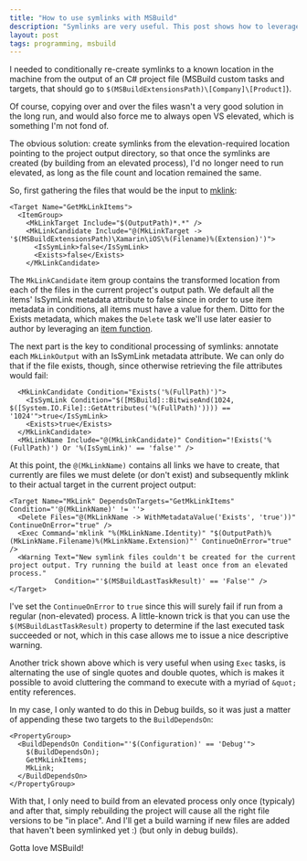 ```yaml
---
title: "How to use symlinks with MSBuild"
description: "Symlinks are very useful. This post shows how to leverage them for conditional processing using MSBuild item groups."
layout: post
tags: programming, msbuild
---
```

I needed to conditionally re-create symlinks to a known location in the machine from the output of an C# project file (MSBuild custom tasks and targets, that should go to `$(MSBuildExtensionsPath)\[Company]\[Product]`).

Of course, copying over and over the files wasn't a very good solution in the long run, and would also force me to always open VS elevated, which is something I'm not fond of. 

The obvious solution: create symlinks from the elevation-required location pointing to the project output directory, so that once the symlinks are created (by building from an elevated process), I'd no longer need to run elevated, as long as the file count and location remained the same.

So, first gathering the files that would be the input to [mklink](https://technet.microsoft.com/en-us/library/cc753194.aspx):

    <Target Name="GetMkLinkItems">
      <ItemGroup>
        <MkLinkTarget Include="$(OutputPath)*.*" />
        <MkLinkCandidate Include="@(MkLinkTarget -> '$(MSBuildExtensionsPath)\Xamarin\iOS\%(Filename)%(Extension)')">
          <IsSymLink>false</IsSymLink>
          <Exists>false</Exists>
        </MkLinkCandidate>

The `MkLinkCandidate` item group contains the transformed location from each of the files in the current project's output path. We default all the items' IsSymLink metadata attribute to false since in order to use item metadata in conditions, all items must have a value for them. Ditto for the Exists metadata, which makes the `Delete` task we'll use later easier to author by leveraging an [item function](https://msdn.microsoft.com/en-us/library/ee886422.aspx).

The next part is the key to conditional processing of symlinks: annotate each `MkLinkOutput` with an IsSymLink metadata attribute. We can only do that if the file exists, though, since otherwise retrieving the file attributes would fail:

      <MkLinkCandidate Condition="Exists('%(FullPath)')">
        <IsSymLink Condition="$([MSBuild]::BitwiseAnd(1024, $([System.IO.File]::GetAttributes('%(FullPath)')))) == '1024'">true</IsSymLink>
        <Exists>true</Exists>
      </MkLinkCandidate>
      <MkLinkName Include="@(MkLinkCandidate)" Condition="!Exists('%(FullPath)') Or '%(IsSymLink)' == 'false'" />
 
At this point, the `@(MkLinkName)` contains all links we have to create, that currently are files we must delete (or don't exist) and subsequently mklink to their actual target in the current project output:

    <Target Name="MkLink" DependsOnTargets="GetMkLinkItems" Condition="'@(MkLinkName)' != ''>
      <Delete Files="@(MkLinkName -> WithMetadataValue('Exists', 'true'))" ContinueOnError="true" />
      <Exec Command='mklink "%(MkLinkName.Identity)" "$(OutputPath)%(MkLinkName.Filename)%(MkLinkName.Extension)"' ContinueOnError="true" />
      <Warning Text="New symlink files couldn't be created for the current project output. Try running the build at least once from an elevated process."
               Condition="'$(MSBuildLastTaskResult)' == 'False'" />
    </Target>  

I've set the `ContinueOnError` to `true` since this will surely fail if run from a regular (non-elevated) process. A little-known trick is that you can use the `$(MSBuildLastTaskResult)` property to determine if the last executed task succeeded or not, which in this case allows me to issue a nice descriptive warning.

Another trick shown above which is very useful when using `Exec` tasks, is alternating the use of single quotes and double quotes, which is makes it possible to avoid cluttering the command to execute with a myriad of `&quot;` entity references.

In my case, I only wanted to do this in Debug builds, so it was just a matter of appending these two targets to the `BuildDependsOn`:

    <PropertyGroup>
      <BuildDependsOn Condition="'$(Configuration)' == 'Debug'">
        $(BuildDependsOn);
        GetMkLinkItems;
        MkLink;
      </BuildDependsOn>
    </PropertyGroup>

With that, I only need to build from an elevated process only once (typicaly) and after that, simply rebuilding the project will cause all the right file versions to be "in place". And I'll get a build warning if new files are added that haven't been symlinked yet :) (but only in debug builds).

Gotta love MSBuild!